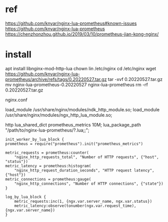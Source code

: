 
# ref
https://github.com/knyar/nginx-lua-prometheus#known-issues
https://github.com/knyar/nginx-lua-prometheus
https://chenzhonzhou.github.io/2019/03/10/prometheus-jian-kong-nginx/

# install
apt install libnginx-mod-http-lua
chown lin /etc/nginx
cd /etc/nginx
wget https://github.com/knyar/nginx-lua-prometheus/archive/refs/tags/0.20220527.tar.gz
tar -xvf 0.20220527.tar.gz
mv nginx-lua-prometheus-0.20220527 nginx-lua-prometheus
rm -rf 0.20220527.tar.gz

nginx.conf

load_module /usr/share/nginx/modules/ndk_http_module.so;
load_module /usr/share/nginx/modules/ngx_http_lua_module.so;

http
	lua_shared_dict prometheus_metrics 10M;
	lua_package_path "/path/to/nginx-lua-prometheus/?.lua;;";

	init_worker_by_lua_block {
	prometheus = require("prometheus").init("prometheus_metrics")

	metric_requests = prometheus:counter(
		"nginx_http_requests_total", "Number of HTTP requests", {"host", "status"})
	metric_latency = prometheus:histogram(
		"nginx_http_request_duration_seconds", "HTTP request latency", {"host"})
	metric_connections = prometheus:gauge(
		"nginx_http_connections", "Number of HTTP connections", {"state"})
	}

	log_by_lua_block {
		metric_requests:inc(1, {ngx.var.server_name, ngx.var.status})
		metric_latency:observe(tonumber(ngx.var.request_time), {ngx.var.server_name})
	}


